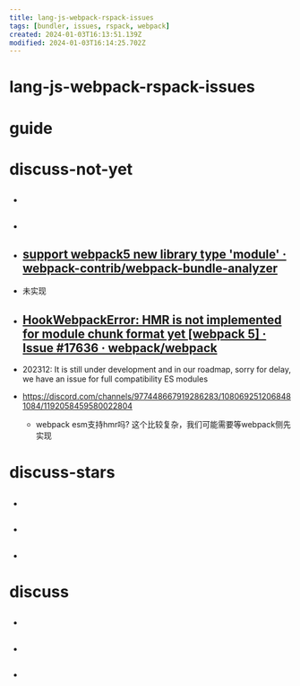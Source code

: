 ```yaml
---
title: lang-js-webpack-rspack-issues
tags: [bundler, issues, rspack, webpack]
created: 2024-01-03T16:13:51.139Z
modified: 2024-01-03T16:14:25.702Z
---
```


# lang-js-webpack-rspack-issues

# guide

# discuss-not-yet
- ## 

- ## 

- ## [support webpack5 new library type 'module' · webpack-contrib/webpack-bundle-analyzer](https://github.com/webpack-contrib/webpack-bundle-analyzer/discussions/587)
- 未实现

- ## [HookWebpackError: HMR is not implemented for module chunk format yet [webpack 5] · Issue #17636 · webpack/webpack](https://github.com/webpack/webpack/issues/17636)
- 202312: It is still under development and in our roadmap, sorry for delay, we have an issue for full compatibility ES modules

- https://discord.com/channels/977448667919286283/1080692512068481084/1192058459580022804
  - webpack esm支持hmr吗? 这个比较复杂，我们可能需要等webpack侧先实现
# discuss-stars
- ## 

- ## 

- ## 
# discuss
- ## 

- ## 

- ## 
